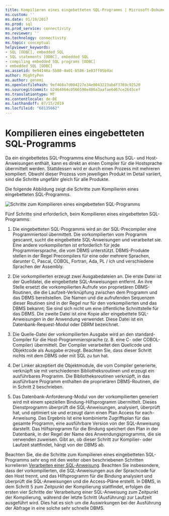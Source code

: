 ```yaml
---
title: Kompilieren eines eingebetteten SQL-Programms | Microsoft-Dokumentation
ms.custom: ''
ms.date: 01/19/2017
ms.prod: sql
ms.prod_service: connectivity
ms.reviewer: ''
ms.technology: connectivity
ms.topic: conceptual
helpviewer_keywords:
- SQL [ODBC], embedded SQL
- SQL statements [ODBC], embedded SQL
- compiling embedded SQL programs [ODBC]
- embedded SQL [ODBC]
ms.assetid: 9e94146a-5b80-4a01-b586-1e03ff05b9ac
author: MightyPen
ms.author: genemi
ms.openlocfilehash: 9ef460a7d004227e34e0043223abdf3769c92520
ms.sourcegitcommit: b2464064c0566590e486a3aafae6d67ce2645cef
ms.translationtype: MT
ms.contentlocale: de-DE
ms.lasthandoff: 07/15/2019
ms.locfileid: "68135662"
---
```

# <a name="compiling-an-embedded-sql-program"></a>Kompilieren eines eingebetteten SQL-Programms
Da ein eingebettetes SQL-Programms eine Mischung aus SQL- und Host-Anweisungen enthält, kann es direkt an einen Compiler für die Hostsprache übermittelt werden. Stattdessen wird er durch einen Prozess mit mehreren kompiliert. Obwohl dieser Prozess vom jeweiligen Produkt im Detail variiert, sind die Schritte ungefähr gleich für alle Produkte.  
  
 Die folgende Abbildung zeigt die Schritte zum Kompilieren eines eingebetteten SQL-Programms.  
  
 ![Schritte zum Kompilieren eines eingebetteten SQL-Programms](../../odbc/reference/media/pr02.gif "pr02")  
  
 Fünf Schritte sind erforderlich, beim Kompilieren eines eingebetteten SQL-Programms:  
  
1.  Die eingebetteten SQL-Programms wird an der SQL-Precompiler eine Programmiertool übermittelt. Die vorkompilierten vom Programm gescannt, sucht die eingebettete SQL-Anweisungen und verarbeitet sie. Eine andere vorkompilierten ist erforderlich für jede Programmiersprache, die vom DBMS unterstützt. DBMS-Produkte stellen in der Regel Precompilers für eine oder mehrere Sprachen, darunter C, Pascal, COBOL, Fortran, Ada, PL / ich und verschiedene Sprachen der Assembly.  
  
2.  Die vorkompilierten erzeugt zwei Ausgabedateien an. Die erste Datei ist der Quelldatei, die eingebettete SQL-Anweisungen entfernt. An ihre Stelle ersetzt die vorkompilierten Aufrufe von proprietären DBMS-Routinen, die die Laufzeit-Verknüpfung zwischen dem Programm und das DBMS bereitstellen. Die Namen und die aufrufenden Sequenzen dieser Routinen sind in der Regel nur für den vorkompilierten und das DBMS bekannt; Sie sind sich nicht um eine öffentliche Schnittstelle für das DBMS. Die zweite Datei ist eine Kopie aller eingebettete SQL-Anweisungen in der Anwendung verwendet. Diese Datei ist ein Datenbank-Request-Modul oder DBRM bezeichnet.  
  
3.  Die Quelle-Datei der vorkompilierten Ausgabe wird an den standard-Compiler für die Host-Programmiersprache (z. B. eine C- oder COBOL-Compiler) übermittelt. Der Compiler verarbeitet den Quellcode und Objektcode als Ausgabe erzeugt. Beachten Sie, dass dieser Schritt nichts mit dem DBMS oder mit SQL zu tun hat.  
  
4.  Der Linker akzeptiert die Objektmodule, die vom Compiler generierte, verknüpft sie mit verschiedenen Bibliotheksroutinen und erzeugt ein ausführbares Programm. Die Bibliotheksroutinen verknüpft, in das ausführbare Programm enthalten die proprietären DBMS-Routinen, die in Schritt 2 beschrieben.  
  
5.  Das Datenbank-Anforderung-Modul von der vorkompilierten generiert wird mit einem speziellen Bindung-Hilfsprogramm übermittelt. Dieses Dienstprogramm überprüft die SQL-Anweisungen, analysiert, überprüft hat, und optimiert sie und erzeugt dann einen Plan Access for each-Anweisung. Das Ergebnis ist eine kombinierte Zugriffsplan für das gesamte Programm, eine ausführbare Version von der SQL-Anweisung darstellt. Das Hilfsprogramm für die Bindung speichert den Plan in der Datenbank, in der Regel der Name des Anwendungsprogramms, die sie verwenden zuweisen. Gibt an, ob dieser Schritt zur Kompilier- oder Laufzeit stattfindet, hängt von der DBMS ab.  
  
 Beachten Sie, die die Schritte zum Kompilieren eines eingebetteten SQL-Programms sehr eng mit den weiter oben beschriebenen Schritten korrelieren [Verarbeiten einer SQL-Anweisung](../../odbc/reference/processing-a-sql-statement.md). Beachten Sie insbesondere, dass der vorkompilierten, die SQL-Anweisungen aus der Sprachcode für den Host trennt, und das Hilfsprogramm für die Bindung analysiert und überprüft die SQL-Anweisungen und die Access-Pläne erstellt. In DBMS, in dem Schritt 5 zum Zeitpunkt der Kompilierung stattfindet, erfolgen die ersten vier Schritte der Verarbeitung einer SQL-Anweisung zum Zeitpunkt der Kompilierung, während der letzte Schritt (Ausführung) zur Laufzeit ausgeführt wird. Dies hat es sich um die Auswirkungen bei der Ausführung der Abfrage in eine solche sehr schnelle DBMS.
